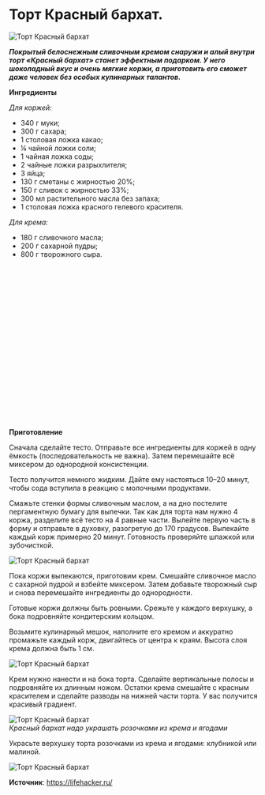# Торт Красный бархат.

![Торт Красный бархат](/images/Kulinar/Desert/red-barhat_1.jpg 'Торт Красный бархат')

_**Покрытый белоснежным сливочным кремом снаружи и алый внутри торт «Красный бархат» станет эффектным подарком. У него шоколадный вкус и очень мягкие коржи, а приготовить его сможет даже человек без особых кулинарных талантов.**_

**Ингредиенты**

_Для коржей:_

- 340 г муки;
- 300 г сахара;
- 1 столовая ложка какао;
- ¼ чайной ложки соли;
- 1 чайная ложка соды;
- 2 чайные ложки разрыхлителя;
- 3 яйца;
- 130 г сметаны с жирностью 20%;
- 150 г сливок с жирностью 33%;
- 300 мл растительного масла без запаха;
- 1 столовая ложка красного гелевого красителя.

_Для крема:_

- 180 г сливочного масла;
- 200 г сахарной пудры;
- 800 г творожного сыра.

<div class="youtube" id="1jj-v7i6EJo" style="width: 560px; height: 315px;"></div>

**Приготовление**

Сначала сделайте тесто. Отправьте все ингредиенты для коржей в одну ёмкость (последовательность не важна). Затем перемешайте всё миксером до однородной консистенции.

Тесто получится немного жидким. Дайте ему настояться 10–20 минут, чтобы сода вступила в реакцию с молочными продуктами.

Смажьте стенки формы сливочным маслом, а на дно постелите пергаментную бумагу для выпечки. Так как для торта нам нужно 4 коржа, разделите всё тесто на 4 равные части. Вылейте первую часть в форму и отправьте в духовку, разогретую до 170 градусов. Выпекайте каждый корж примерно 20 минут. Готовность проверяйте шпажкой или зубочисткой.

![Торт Красный бархат](/images/Kulinar/Desert/red-barhat_2.gif 'Торт Красный бархат')

Пока коржи выпекаются, приготовим крем. Смешайте сливочное масло с сахарной пудрой и взбейте миксером. Затем добавьте творожный сыр и снова перемешайте ингредиенты до однородности.

Готовые коржи должны быть ровными. Срежьте у каждого верхушку, а бока подровняйте кондитерским кольцом.

Возьмите кулинарный мешок, наполните его кремом и аккуратно промажьте каждый корж, двигайтесь от центра к краям. Высота слоя крема должна быть 1 см.

![Торт Красный бархат](/images/Kulinar/Desert/red-barhat_3.gif 'Торт Красный бархат')

Крем нужно нанести и на бока торта. Сделайте вертикальные полосы и подровняйте их длинным ножом. Остатки крема смешайте с красным красителем и сделайте разводы на нижней части торта. У вас получится красивый градиент.

![Торт Красный бархат](/images/Kulinar/Desert/red-barhat_4.gif 'Торт Красный бархат')  
_Красный бархат надо украшать розочками из крема и ягодами_

Украсьте верхушку торта розочками из крема и ягодами: клубникой или малиной.

![Торт Красный бархат](/images/Kulinar/Desert/red-barhat_5.gif 'Торт Красный бархат')

**Источник**: https://lifehacker.ru/
